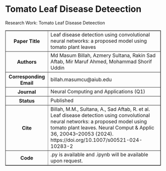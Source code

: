 # Tomato Leaf Disease Deteection
Research Work: Tomato Leaf Disease Deteection
<table border="1">
  <tr>
    <th>Paper Title</th>
    <td>Leaf disease detection using convolutional neural networks: a proposed model using tomato plant leaves</td>
  </tr>
  <tr>
    <th>Authors</th>
    <td>Md Masum Billah, Azmery Sultana, Rakin Sad Aftab, Mir Maruf Ahmed, Mohammad Shorif Uddin</td>
  </tr>
  <tr>
    <th>Corresponding Email</th>
    <td>billah.masumcu@aiub.edu</td>
  </tr>
  <tr>
    <th>Journal</th>
    <td>Neural Computing and Applications (Q1)</td>
  </tr>
  <tr>
    <th>Status</th>
    <td>Published</td>
  </tr>
   <tr>
    <th>Cite</th>
    <td>Billah, M.M., Sultana, A., Sad Aftab, R. et al. Leaf disease detection using convolutional neural networks: a proposed model using tomato plant leaves. Neural Comput & Applic 36, 20043–20053 (2024). https://doi.org/10.1007/s00521-024-10283-2</td>
  </tr>
  <tr>
    <th>Code</th>
    <td>.py is available and .ipynb will be available upon request.</td>
  </tr>
</table>


